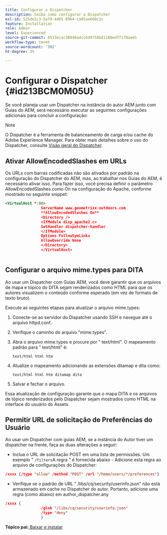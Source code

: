 ```yaml
---
title: Configurar o Dispatcher
description: Saiba como configurar o Dispatcher
exl-id: 525de1c3-5a79-4d65-89b4-ca05ae660c2c
feature: Installation
role: Admin
level: Experienced
source-git-commit: 0513ecac38840a4cc649758bd1180edff1f8aed1
workflow-type: tm+mt
source-wordcount: '302'
ht-degree: 3%

---
```


# Configurar o Dispatcher {#id213BCM0M05U}

Se você planeja usar um Dispatcher na instância do autor AEM junto com Guias do AEM, será necessário executar as seguintes configurações adicionais para concluir a configuração:

>[!NOTE]
>
> O Dispatcher é a ferramenta de balanceamento de carga e/ou cache do Adobe Experience Manager. Para obter mais detalhes sobre o uso do Dispatcher, consulte [Visão geral do Dispatcher](https://experienceleague.adobe.com/docs/experience-manager-dispatcher/using/dispatcher.html?lang=en).

## Ativar AllowEncodedSlashes em URLs

Os URLs com barras codificadas não são ativados por padrão na configuração do Dispatcher do AEM, mas, ao trabalhar nos Guias do AEM, é necessário ativar isso. Para fazer isso, você precisa definir o parâmetro AllowEncodedSlashes como On na configuração do Apache, conforme mostrado no seguinte snippet:

```XML
<VirtualHost *:80>
                ServerName www.geometrixx-outdoors.com
                **AllowEncodedSlashes On**
                <Directory />
                <IfModule disp_apache2.c>
                SetHandler dispatcher-handler
                </IfModule>
                Options FollowSymLinks
                AllowOverride None
                </Directory>
                </VirtualHost>
            
```

## Configurar o arquivo mime.types para DITA

Ao usar um Dispatcher com Guias AEM, você deve garantir que os arquivos de mapa e tópico do DITA sejam renderizados como HTML para que os autores visualizem o conteúdo conforme esperado \(em vez de formato de texto bruto\).

Execute as seguintes etapas para atualizar o arquivo mime.types:

1. Conecte-se ao servidor do Dispatcher usando SSH e navegue até o arquivo httpd.conf.

1. Verifique o caminho do arquivo &quot;mime.types&quot;.

1. Abra o arquivo mime.types e procure por &quot; text/html&quot;. O mapeamento padrão para &quot; text/html&quot; é:

   `text/html html htm`

1. Atualize o mapeamento adicionando as extensões ditamap e dita como:

   `text/html html htm ditamap dita`

1. Salvar e fechar o arquivo.


Essa atualização de configuração garante que o mapa DITA e os arquivos de tópico renderizados pelo Dispatcher sejam mostrados como HTML na interface do usuário do Assets.

## Permitir URL de solicitação de Preferências do Usuário

Ao usar um Dispatcher com guias AEM, se a instância do Autor tiver um dispatcher na frente, faça as duas alterações a seguir:

- Inclua o URL de solicitação POST em uma lista de permissões. Um exemplo &quot; `/filters`A regra &quot; é fornecida abaixo - Adicione esta regra ao arquivo de configurações do Dispatcher:

```json
/xxxx {/type "allow" /method "POST" /url "/home/users/*/preferences"}
```

- Verifique se o padrão de URL &quot; /libs/cq/security/userinfo.json&quot; não está armazenado em cache no Dispatcher do autor. Portanto, adicione uma regra \(como abaixo\) em author\_dispatcher.any

```json
/xxxx {
                /glob "/libs/cq/security/userinfo.json"
                /type "deny"
                }
```

**Tópico pai:**[ Baixar e instalar](download-install.md)
